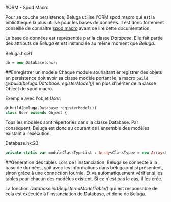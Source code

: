 #ORM - Spod Macro

Pour sa couche persistence, Beluga utilise l'ORM spod macro qui est la bibliothèque la plus utilisé pour les bases de données. Il est donc fortement conseillé de connaître [spod macro](http://old.haxe.org/manual/spod) avant de lire cette documentation.

La base de données est représentée par la classe *Database*. Elle fait partie des attributs de *Beluga* et est instanciée au même moment que *Beluga*. 

Beluga.hx:81
```haxe
db = new Database(cnx);
```

##Enregistrer un modèle
Chaque module souhaitant enregistrer des objets en persistence doit avoir sa classe modèle portant le la macro `build` *@:build(beluga.Database.registerModel())* en plus d'hériter de la classe Object de spod macro.

Exemple avec l'objet *User*:
```haxe
@:build(beluga.Database.registerModel())
class User extends Object {
```

Tous les modèles sont répertoriés dans la classe Database. Par conséquent, Beluga est donc au courant de l'ensemble des modèles existant à l'exécution.

Database.hx:23
```haxe
private static var moduleClassTypeList : Array<ClassType> = new Array<ClassType>();
```

##Génération des tables
Lors de l'instanciation, Beluga se connecte à la base de données, soit avec les informations dans beluga.xml si présentent, sinon grâce à une connection fournie. Et va automatiquement vérifier si les tables pour chacun des modèles existent. Si ce n'est pas le cas, il les crée.

La fonction *Database.initRegisteredModelTable()* qui est responsable de cela est exécutée à l'instanciation de Database, et donc de Beluga.
